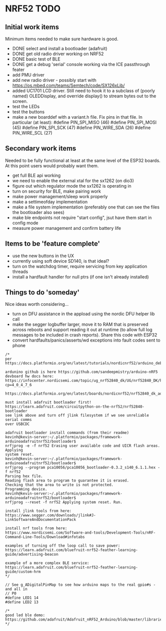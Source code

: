 # NRF52 TODO

## Initial work items

Minimum items needed to make sure hardware is good.

- DONE select and install a bootloader (adafruit)
- DONE get old radio driver working on NRF52
- DONE basic test of BLE
- DONE get a debug 'serial' console working via the ICE passthrough feater
- add PMU driver
- add new radio driver - possibly start with https://os.mbed.com/teams/Semtech/code/SX126xLib/
- added UC1701 LCD driver.  Still need to hook it to a subclass of (poorly named) OLEDDisplay, and override display() to stream bytes out to the screen.
- test the LEDs
- test the buttons
- make a new boarddef with a variant.h file. Fix pins in that file. In particular (at least):
  #define PIN_SPI_MISO (46)
  #define PIN_SPI_MOSI (45)
  #define PIN_SPI_SCK (47)
  #define PIN_WIRE_SDA (26)
  #define PIN_WIRE_SCL (27)

## Secondary work items

Needed to be fully functional at least at the same level of the ESP32 boards. At this point users would probably want them.

- get full BLE api working
- we need to enable the external xtal for the sx1262 (on dio3)
- figure out which regulator mode the sx1262 is operating in
- turn on security for BLE, make pairing work
- make power management/sleep work properly
- make a settimeofday implementation
- make a file system implementation (preferably one that can see the files the bootloader also sees)
- make ble endpoints not require "start config", jsut have them start in config mode
- measure power management and confirm battery life

## Items to be 'feature complete'

- use the new buttons in the UX
- currently using soft device SD140, is that ideal?
- turn on the watchdog timer, require servicing from key application threads
- install a hardfault handler for null ptrs (if one isn't already installed)

## Things to do 'someday'

Nice ideas worth considering...

- turn on DFU assistance in the appload using the nordic DFU helper lib call
- make the segger logbuffer larger, move it to RAM that is preserved across reboots and support reading it out at runtime (to allow full log messages to be included in crash reports).  Share this code with ESP32
- convert hardfaults/panics/asserts/wd exceptions into fault codes sent to phone

```
/*
per
https://docs.platformio.org/en/latest/tutorials/nordicnrf52/arduino_debugging_unit_testing.html

ardunino github is here https://github.com/sandeepmistry/arduino-nRF5
devboard hw docs here:
https://infocenter.nordicsemi.com/topic/ug_nrf52840_dk/UG/nrf52840_DK/hw_buttons_leds.html?cp=4_0_4_7_6

https://docs.platformio.org/en/latest/boards/nordicnrf52/nrf52840_dk_adafruit.html

must install adafruit bootloader first!
https://learn.adafruit.com/circuitpython-on-the-nrf52/nrf52840-bootloader
see link above and turn off jlink filesystem if we see unreliable serial comms
over USBCDC

adafruit bootloader install commands (from their readme)
kevinh@kevin-server:~/.platformio/packages/framework-arduinoadafruitnrf52/bootloader$
nrfjprog -e -f nrf52 Erasing user available code and UICR flash areas. Applying
system reset.
kevinh@kevin-server:~/.platformio/packages/framework-arduinoadafruitnrf52/bootloader$
nrfjprog --program pca10056/pca10056_bootloader-0.3.2_s140_6.1.1.hex -f nrf52
Parsing hex file.
Reading flash area to program to guarantee it is erased.
Checking that the area to write is not protected.
Programming device.
kevinh@kevin-server:~/.platformio/packages/framework-arduinoadafruitnrf52/bootloader$
nrfjprog --reset -f nrf52 Applying system reset. Run.

install jlink tools from here:
https://www.segger.com/downloads/jlink#J-LinkSoftwareAndDocumentationPack

install nrf tools from here:
https://www.nordicsemi.com/Software-and-tools/Development-Tools/nRF-Command-Line-Tools/Download#infotabs

examples of turning off the loop call to save power:
https://learn.adafruit.com/bluefruit-nrf52-feather-learning-guide/advertising-beacon

example of a more complex BLE service:
https://learn.adafruit.com/bluefruit-nrf52-feather-learning-guide/custom-hrm
*/

// See g_ADigitalPinMap to see how arduino maps to the real gpio#s - and all in
// P0
#define LED1 14
#define LED2 13

/*
good led ble demo:
https://github.com/adafruit/Adafruit_nRF52_Arduino/blob/master/libraries/Bluefruit52Lib/examples/Peripheral/nrf_blinky/nrf_blinky.ino
*/
```
